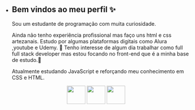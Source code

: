 - ## Bem vindos ao meu perfil ✨
  Sou um estudante de programação com muita curiosidade.
  
  Ainda não tenho experiência profissional mas faço uns html e css artezanais. Estudo por algumas plataformas digitais como Alura ,youtube e Udemy. 👀
  Tenho interesse de algum dia trabalhar como full full stack developer mas estou focando no front-end que é a minha base de estudo.🌱
  
  Atualmente estudando JavaScript e reforçando meu conhecimento em CSS e HTML.
  
<p align="center">
  <img src="https://user-images.githubusercontent.com/25181517/192158954-f88b5814-d510-4564-b285-dff7d6400dad.png" width='50px'/>
  <img src="https://user-images.githubusercontent.com/25181517/183898674-75a4a1b1-f960-4ea9-abcb-637170a00a75.png" width='50px'/>
  <img src="https://user-images.githubusercontent.com/25181517/117447155-6a868a00-af3d-11eb-9cfe-245df15c9f3f.png" width='50px'/>
<!---
CassioOliveirasilva/CassioOliveirasilva is a ✨ special ✨ repository because its `README.md` (this file) appears on your GitHub profile.
You can click the Preview link to take a look at your changes.
--->
